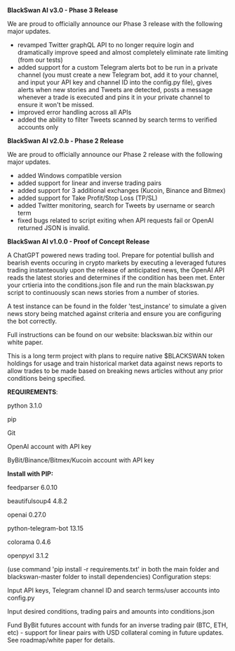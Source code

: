 **BlackSwan AI v3.0 - Phase 3 Release**

We are proud to officially announce our Phase 3 release with the following major updates.

- revamped Twitter graphQL API to no longer require login and dramatically improve speed and almost completely eliminate rate limiting (from our tests)
- added support for a custom Telegram alerts bot to be run in a private channel (you must create a new Telegram bot, add it to your channel, and input your API key and channel ID into the config.py file), gives alerts when new stories and Tweets are detected, posts a message whenever a trade is executed and pins it in your private channel to ensure it won't be missed.
- improved error handling across all APIs
- added the ability to filter Tweets scanned by search terms to verified accounts only

**BlackSwan AI v2.0.b - Phase 2 Release**

We are proud to officially announce our Phase 2 release with the following major updates.

- added Windows compatible version
- added support for linear and inverse trading pairs
- added support for 3 additional exchanges (Kucoin, Binance and Bitmex)
- added support for Take Profit/Stop Loss (TP/SL)
- added Twitter monitoring, search for Tweets by username or search term
- fixed bugs related to script exiting when API requests fail or OpenAI returned JSON is invalid.

**BlackSwan AI v1.0.0 - Proof of Concept Release**

A ChatGPT powered news trading tool. Prepare for potential bullish and bearish events occuring in crypto markets by executing a leveraged futures trading instanteously upon the release of anticipated news, the OpenAI API reads the latest stories and determines if the condition has been met. Enter your crtieria into the conditions.json file and run the main blackswan.py script to continuously scan news stories from a number of stories.

A test instance can be found in the folder 'test_instance' to simulate a given news story being matched against criteria and ensure you are configuring the bot correctly.

Full instructions can be found on our website: blackswan.biz within our white paper.

This is a long term project with plans to require native $BLACKSWAN token holdings for usage and train historical market data against news reports to allow trades to be made based on breaking news articles without any prior conditions being specified.

**REQUIREMENTS**:

python 3.1.0

pip

Git

OpenAI account with API key

ByBit/Binance/Bitmex/Kucoin account with API key

**Install with PIP:**

feedparser 6.0.10

beautifulsoup4 4.8.2

openai 0.27.0

python-telegram-bot 13.15

colorama 0.4.6

openpyxl 3.1.2

(use command 'pip install -r requirements.txt' in both the main folder and blackswan-master folder to install dependencies) Configuration steps:

Input API keys, Telegram channel ID and search terms/user accounts into config.py

Input desired conditions, trading pairs and amounts into conditions.json

Fund ByBit futures account with funds for an inverse trading pair (BTC, ETH, etc) - support for linear pairs with USD collateral coming in future updates. See roadmap/white paper for details.

